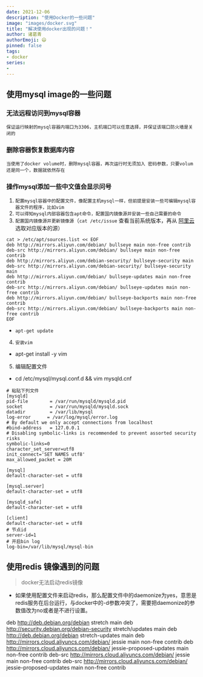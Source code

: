```yaml
---
date: 2021-12-06
description: "使用Docker的一些问题"
image: "images/docker.svg"
title: "解决使用docker出现的问题！"
author: 诸葛青
authorEmoji: 😃
pinned: false
tags:
- docker
series:
- 
---
```


## 使用mysql image的一些问题

### 无法远程访问到mysql容器
`保证运行映射的mysql容器内端口为3306，主机端口可以任意选择，并保证该端口防火墙是关闭的`

### 删除容器恢复数据库内容
`当使用了docker volume时，删除mysql容器，再次运行时无须加入 密码参数，只要volum还是同一个，数据就依然存在`

### 操作mysql添加一些中文值会显示问号
1. `配置mysql容器中的配置文件，像配置主机mysql一样，但前提是安装一些可编辑mysql容器文件的程序，比如vim`
2. `可以得知mysql内部容器包含apt命令，配置国内镜像源并安装一些自己需要的命令`
3. `配置国内镜像源并更新镜像源`（`cat /etc/issue` 查看当前系统版本，再从 [阿里云](https://developer.aliyun.com/mirror/debian?spm=a2c6h.13651102.0.0.3e221b11St2S5O) 选取对应版本的源）
```
cat > /etc/apt/sources.list << EOF
deb http://mirrors.aliyun.com/debian/ bullseye main non-free contrib
deb-src http://mirrors.aliyun.com/debian/ bullseye main non-free contrib
deb http://mirrors.aliyun.com/debian-security/ bullseye-security main
deb-src http://mirrors.aliyun.com/debian-security/ bullseye-security main
deb http://mirrors.aliyun.com/debian/ bullseye-updates main non-free contrib
deb-src http://mirrors.aliyun.com/debian/ bullseye-updates main non-free contrib
deb http://mirrors.aliyun.com/debian/ bullseye-backports main non-free contrib
deb-src http://mirrors.aliyun.com/debian/ bullseye-backports main non-free contrib
EOF
```
* `apt-get update `
4. `安装vim`
* apt-get install -y vim
5. 编辑配置文件
* cd /etc/mysql/mysql.conf.d && vim mysqld.cnf
```Conf
# 粘贴下列文件
[mysqld]
pid-file        = /var/run/mysqld/mysqld.pid
socket          = /var/run/mysqld/mysqld.sock
datadir         = /var/lib/mysql
log-error      = /var/log/mysql/error.log
# By default we only accept connections from localhost
#bind-address   = 127.0.0.1
# Disabling symbolic-links is recommended to prevent assorted security risks
symbolic-links=0
character_set_server=utf8
init_connect='SET NAMES utf8'
max_allowed_packet = 20M

[mysql]
default-character-set = utf8

[mysql.server]
default-character-set = utf8

[mysqld_safe]
default-character-set = utf8

[client]
default-character-set = utf8
# 节点id
server-id=1
# 开启bin log
log-bin=/var/lib/mysql/mysql-bin
```



## 使用redis 镜像遇到的问题
> docker无法启动redis镜像
* 如果使用配置文件来启动redis，那么配置文件中的daemonize为yes，意思是redis服务在后台运行，与docker中的-d参数冲突了，需要把daemonize的参数值改为no或者是不进行设置。


deb http://deb.debian.org/debian stretch main
deb http://security.debian.org/debian-security stretch/updates main
deb http://deb.debian.org/debian stretch-updates main
deb http://mirrors.cloud.aliyuncs.com/debian/ jessie main non-free contrib
deb http://mirrors.cloud.aliyuncs.com/debian/ jessie-proposed-updates main non-free contrib
deb-src http://mirrors.cloud.aliyuncs.com/debian/ jessie main non-free contrib
deb-src http://mirrors.cloud.aliyuncs.com/debian/ jessie-proposed-updates main non-free contrib